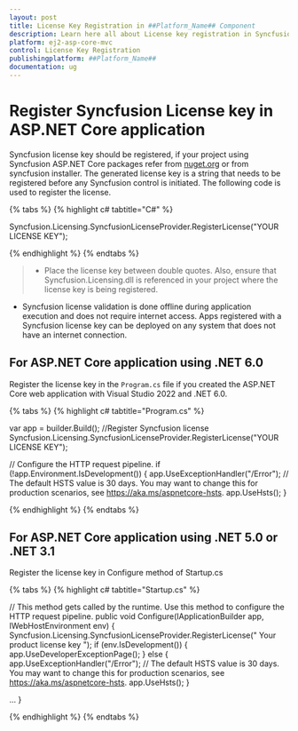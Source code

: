 ```yaml
---
layout: post
title: License Key Registration in ##Platform_Name## Component
description: Learn here all about License key registration in Syncfusion ##Platform_Name## component of Syncfusion Essential JS 2 and more.
platform: ej2-asp-core-mvc
control: License Key Registration
publishingplatform: ##Platform_Name##
documentation: ug
---
```


# Register Syncfusion License key in ASP.NET Core application

Syncfusion license key should be registered, if your project using Syncfusion ASP.NET Core packages refer from [nuget.org](https://www.nuget.org/packages?q=syncfusion) or from syncfusion installer. The generated license key is a string that needs to be registered before any Syncfusion control is initiated. The following code is used to register the license.

{% tabs %}
{% highlight c# tabtitle="C#" %}

Syncfusion.Licensing.SyncfusionLicenseProvider.RegisterLicense("YOUR LICENSE KEY");

{% endhighlight %}
{% endtabs %}

> * Place the license key between double quotes. Also, ensure that Syncfusion.Licensing.dll is referenced in your project where the license key is being registered.
* Syncfusion license validation is done offline during application execution and does not require internet access. Apps registered with a Syncfusion license key can be deployed on any system that does not have an internet connection.

## For ASP.NET Core application using .NET 6.0

Register the license key in the `Program.cs` file if you created the ASP.NET Core web application with Visual Studio 2022 and .NET 6.0. 

{% tabs %}
{% highlight c# tabtitle="Program.cs" %}

var app = builder.Build();
//Register Syncfusion license
Syncfusion.Licensing.SyncfusionLicenseProvider.RegisterLicense("YOUR LICENSE KEY");

// Configure the HTTP request pipeline.
if (!app.Environment.IsDevelopment())
{
    app.UseExceptionHandler("/Error");
    // The default HSTS value is 30 days. You may want to change this for production scenarios, see https://aka.ms/aspnetcore-hsts.
    app.UseHsts();
}

{% endhighlight %}
{% endtabs %}

## For ASP.NET Core application using .NET 5.0 or .NET 3.1

Register the license key in Configure method of Startup.cs

{% tabs %}
{% highlight c# tabtitle="Startup.cs" %}

// This method gets called by the runtime. Use this method to configure the HTTP request pipeline.
public void Configure(IApplicationBuilder app, IWebHostEnvironment env)
{
    Syncfusion.Licensing.SyncfusionLicenseProvider.RegisterLicense(" Your product license key ");
    if (env.IsDevelopment())
    {
        app.UseDeveloperExceptionPage();
    }
    else
    {
        app.UseExceptionHandler("/Error");
        // The default HSTS value is 30 days. You may want to change this for production scenarios, see https://aka.ms/aspnetcore-hsts.
        app.UseHsts();
    }

...
}

{% endhighlight %}
{% endtabs %}
